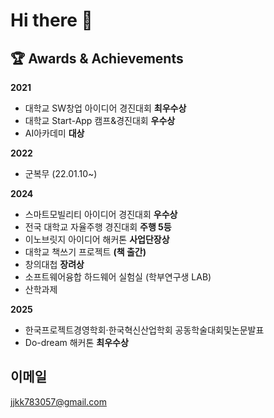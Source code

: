 # Hi there 👋

## 🏆 Awards & Achievements

**2021**
- 대학교 SW창업 아이디어 경진대회 **최우수상**
- 대학교 Start-App 캠프&경진대회 **우수상**
- AI아카데미 **대상**

**2022**
- 군복무 (22.01.10~)

**2024**
- 스마트모빌리티 아이디어 경진대회 **우수상**
- 전국 대학교 자율주행 경진대회 **주행 5등**
- 이노브릿지 아이디어 해커톤 **사업단장상**
- 대학교 책쓰기 프로젝트 **(책 출간)**
- 창의대첩 **장려상**
- 소프트웨어융합 하드웨어 실험실 (학부연구생 LAB)
- 산학과제

**2025**
- 한국프로젝트경영학회·한국혁신산업학회 공동학술대회및논문발표
- Do-dream 해커톤 **최우수상**

## 이메일
jjkk783057@gmail.com
